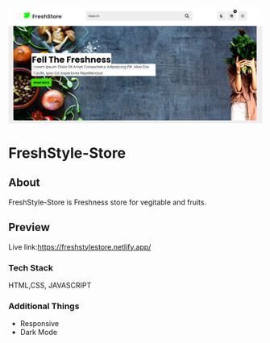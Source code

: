 
<img src="https://github.com/Aayushjain-code/FreshStyle-Store/blob/main/ecomm.png">

# FreshStyle-Store

## About
FreshStyle-Store is  Freshness store for vegitable and fruits.

## Preview
Live link:https://freshstylestore.netlify.app/

### Tech Stack
HTML,CSS, JAVASCRIPT

### Additional Things
- Responsive
- Dark Mode
